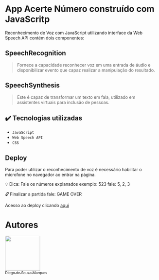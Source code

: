 # App Acerte Número construído com JavaScritp

Reconhecimento de Voz com JavaScript utilizando interface da Web Speech API
contém dois componentes:

## SpeechRecognition

> Fornece a capacidade reconhecer voz em uma entrada de áudio e disponibilizar evento que
capaz realizar a manipulação do resultado.

## SpeechSynthesis

> Este é capaz de transformar um texto em fala, utilizado em assistentes virtuais para inclusão
de pessoas. 


## ✔️ Tecnologias utilizadas

- ``JavaScript``
- ``Web Speech API``
- ``CSS``

## Deploy
Para poder utilizar o reconhecimento de voz é necessário habilitar o microfone no
navegador ao entrar na página.

:bulb: Dica: Fale os números explanados exemplo: 523 fale: 5, 2, 3

:unlock: Finalizar a partida fale: GAME OVER

Acesso ao deploy clicando [aqui](https://numero-secreto-snowy.vercel.app/)

# Autores
[<img src="https://avatars.githubusercontent.com/u/71080010?v=4" width=115><br><sub>Diego de Souza Marques</sub>](https://github.com/diegosouzamarques)